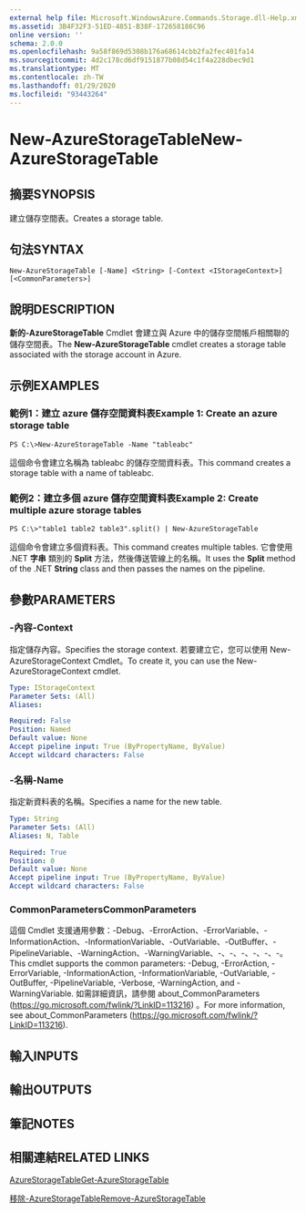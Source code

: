 ```yaml
---
external help file: Microsoft.WindowsAzure.Commands.Storage.dll-Help.xml
ms.assetid: 3B4F32F3-51ED-4851-B38F-172658186C96
online version: ''
schema: 2.0.0
ms.openlocfilehash: 9a58f869d5308b176a68614cbb2fa2fec401fa14
ms.sourcegitcommit: 4d2c178cd6df9151877b08d54c1f4a228dbec9d1
ms.translationtype: MT
ms.contentlocale: zh-TW
ms.lasthandoff: 01/29/2020
ms.locfileid: "93443264"
---
```

# <span data-ttu-id="fed6c-101">New-AzureStorageTable</span><span class="sxs-lookup"><span data-stu-id="fed6c-101">New-AzureStorageTable</span></span>

## <span data-ttu-id="fed6c-102">摘要</span><span class="sxs-lookup"><span data-stu-id="fed6c-102">SYNOPSIS</span></span>
<span data-ttu-id="fed6c-103">建立儲存空間表。</span><span class="sxs-lookup"><span data-stu-id="fed6c-103">Creates a storage table.</span></span>

## <span data-ttu-id="fed6c-104">句法</span><span class="sxs-lookup"><span data-stu-id="fed6c-104">SYNTAX</span></span>

```
New-AzureStorageTable [-Name] <String> [-Context <IStorageContext>] [<CommonParameters>]
```

## <span data-ttu-id="fed6c-105">說明</span><span class="sxs-lookup"><span data-stu-id="fed6c-105">DESCRIPTION</span></span>
<span data-ttu-id="fed6c-106">**新的-AzureStorageTable** Cmdlet 會建立與 Azure 中的儲存空間帳戶相關聯的儲存空間表。</span><span class="sxs-lookup"><span data-stu-id="fed6c-106">The **New-AzureStorageTable** cmdlet creates a storage table associated with the storage account in Azure.</span></span>

## <span data-ttu-id="fed6c-107">示例</span><span class="sxs-lookup"><span data-stu-id="fed6c-107">EXAMPLES</span></span>

### <span data-ttu-id="fed6c-108">範例1：建立 azure 儲存空間資料表</span><span class="sxs-lookup"><span data-stu-id="fed6c-108">Example 1: Create an azure storage table</span></span>
```
PS C:\>New-AzureStorageTable -Name "tableabc"
```

<span data-ttu-id="fed6c-109">這個命令會建立名稱為 tableabc 的儲存空間資料表。</span><span class="sxs-lookup"><span data-stu-id="fed6c-109">This command creates a storage table with a name of tableabc.</span></span>

### <span data-ttu-id="fed6c-110">範例2：建立多個 azure 儲存空間資料表</span><span class="sxs-lookup"><span data-stu-id="fed6c-110">Example 2: Create multiple azure storage tables</span></span>
```
PS C:\>"table1 table2 table3".split() | New-AzureStorageTable
```

<span data-ttu-id="fed6c-111">這個命令會建立多個資料表。</span><span class="sxs-lookup"><span data-stu-id="fed6c-111">This command creates multiple tables.</span></span>
<span data-ttu-id="fed6c-112">它會使用 .NET **字串** 類別的 **Split** 方法，然後傳送管線上的名稱。</span><span class="sxs-lookup"><span data-stu-id="fed6c-112">It uses the **Split** method of the .NET **String** class and then passes the names on the pipeline.</span></span>

## <span data-ttu-id="fed6c-113">參數</span><span class="sxs-lookup"><span data-stu-id="fed6c-113">PARAMETERS</span></span>

### <span data-ttu-id="fed6c-114">-內容</span><span class="sxs-lookup"><span data-stu-id="fed6c-114">-Context</span></span>
<span data-ttu-id="fed6c-115">指定儲存內容。</span><span class="sxs-lookup"><span data-stu-id="fed6c-115">Specifies the storage context.</span></span>
<span data-ttu-id="fed6c-116">若要建立它，您可以使用 New-AzureStorageContext Cmdlet。</span><span class="sxs-lookup"><span data-stu-id="fed6c-116">To create it, you can use the New-AzureStorageContext cmdlet.</span></span>

```yaml
Type: IStorageContext
Parameter Sets: (All)
Aliases: 

Required: False
Position: Named
Default value: None
Accept pipeline input: True (ByPropertyName, ByValue)
Accept wildcard characters: False
```

### <span data-ttu-id="fed6c-117">-名稱</span><span class="sxs-lookup"><span data-stu-id="fed6c-117">-Name</span></span>
<span data-ttu-id="fed6c-118">指定新資料表的名稱。</span><span class="sxs-lookup"><span data-stu-id="fed6c-118">Specifies a name for the new table.</span></span>

```yaml
Type: String
Parameter Sets: (All)
Aliases: N, Table

Required: True
Position: 0
Default value: None
Accept pipeline input: True (ByPropertyName, ByValue)
Accept wildcard characters: False
```

### <span data-ttu-id="fed6c-119">CommonParameters</span><span class="sxs-lookup"><span data-stu-id="fed6c-119">CommonParameters</span></span>
<span data-ttu-id="fed6c-120">這個 Cmdlet 支援通用參數：-Debug、-ErrorAction、-ErrorVariable、-InformationAction、-InformationVariable、-OutVariable、-OutBuffer、-PipelineVariable、-WarningAction、-WarningVariable、-、-、-、-、-、-。</span><span class="sxs-lookup"><span data-stu-id="fed6c-120">This cmdlet supports the common parameters: -Debug, -ErrorAction, -ErrorVariable, -InformationAction, -InformationVariable, -OutVariable, -OutBuffer, -PipelineVariable, -Verbose, -WarningAction, and -WarningVariable.</span></span> <span data-ttu-id="fed6c-121">如需詳細資訊，請參閱 about_CommonParameters (https://go.microsoft.com/fwlink/?LinkID=113216) 。</span><span class="sxs-lookup"><span data-stu-id="fed6c-121">For more information, see about_CommonParameters (https://go.microsoft.com/fwlink/?LinkID=113216).</span></span>

## <span data-ttu-id="fed6c-122">輸入</span><span class="sxs-lookup"><span data-stu-id="fed6c-122">INPUTS</span></span>

## <span data-ttu-id="fed6c-123">輸出</span><span class="sxs-lookup"><span data-stu-id="fed6c-123">OUTPUTS</span></span>

## <span data-ttu-id="fed6c-124">筆記</span><span class="sxs-lookup"><span data-stu-id="fed6c-124">NOTES</span></span>

## <span data-ttu-id="fed6c-125">相關連結</span><span class="sxs-lookup"><span data-stu-id="fed6c-125">RELATED LINKS</span></span>

[<span data-ttu-id="fed6c-126">AzureStorageTable</span><span class="sxs-lookup"><span data-stu-id="fed6c-126">Get-AzureStorageTable</span></span>](./Get-AzureStorageTable.md)

[<span data-ttu-id="fed6c-127">移除-AzureStorageTable</span><span class="sxs-lookup"><span data-stu-id="fed6c-127">Remove-AzureStorageTable</span></span>](./Remove-AzureStorageTable.md)


